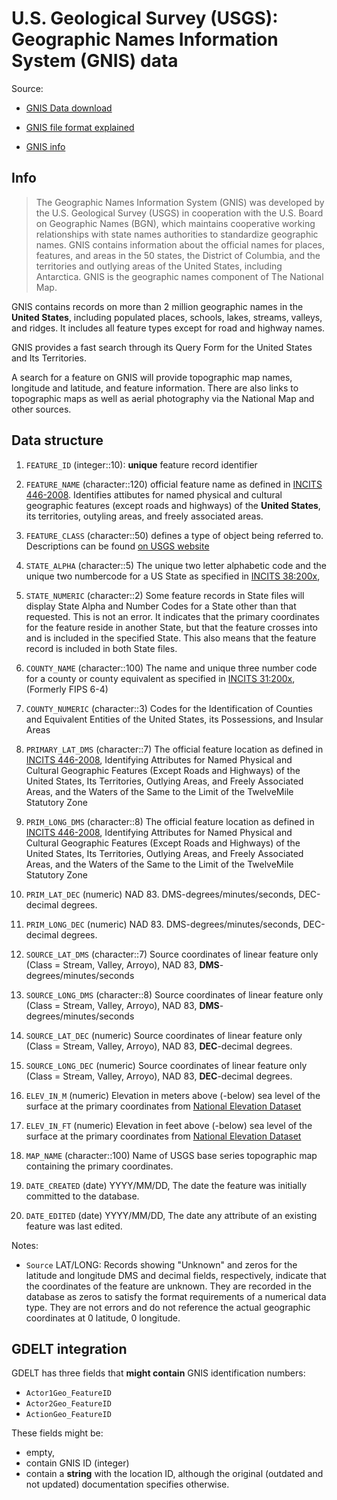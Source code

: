 # U.S. Geological Survey (USGS): Geographic Names Information System (GNIS) data

Source:
-  [GNIS Data download](https://www.usgs.gov/core-science-systems/ngp/board-on-geographic-names/download-gnis-data)

- [GNIS file format explained](https://geonames.usgs.gov/docs/pubs/Nat_State_Topic_File_formats.pdf)

- [GNIS info](https://www.usgs.gov/faqs/what-geographic-names-information-system-gnis?qt-news_science_products=0#qt-news_science_products)


## Info

> The Geographic Names Information System (GNIS) was developed by the U.S. Geological Survey (USGS) in cooperation with the U.S. Board on Geographic Names (BGN), which maintains cooperative working relationships with state names authorities to standardize geographic names. GNIS contains information about the official names for places, features, and areas in the 50 states, the District of Columbia, and the territories and outlying areas of the United States, including Antarctica. GNIS is the geographic names component of The National Map. 

GNIS contains records on more than 2 million geographic names in the **United States**, including populated places, schools, lakes, streams, valleys, and ridges. It includes all feature types except for road and highway names.

GNIS provides a fast search through its Query Form for the United States and Its Territories.

A search for a feature on GNIS will provide topographic map names, longitude and latitude, and feature information. There are also links to topographic maps as well as aerial photography via the National Map and other sources.

## Data structure

1. `FEATURE_ID` (integer::10): **unique** feature record identifier

1. `FEATURE_NAME` (character::120) official feature name as defined in [INCITS 446-2008](https://www.usgs.gov/core-science-systems/ngp/board-on-geographic-names). Identifies attibutes for named physical and cultural geographic features (except roads and highways) of the **United States**, its territories, outyling areas, and freely associated areas. 

1. `FEATURE_CLASS` (character::50) defines a type of object being referred to. Descriptions can be found [on USGS website](https://geonames.usgs.gov/apex/f?p=gnispq:8:0:::::)

1. `STATE_ALPHA` (character::5) The unique two letter alphabetic code and the unique two numbercode for a US State as specified in [INCITS 38:200x](https://www.census.gov/geo/www/ansi/ansi.html), 


1. `STATE_NUMERIC` (character::2) Some feature records in State files will display State Alpha and Number Codes for a State other than that requested. This is not an error. It indicates that the primary coordinates for the feature reside in another State, but that the feature crosses into and is included in the specified State. This also means that the feature record is included in both State files. 

1. `COUNTY_NAME` (character::100) The name and unique three number code for a county or county equivalent as specified in [INCITS 31:200x](https://www.census.gov/geo/www/ansi/ansi.html), (Formerly FIPS 6-4) 

1. `COUNTY_NUMERIC` (character::3) Codes for the Identification of Counties and Equivalent Entities of the United States, its Possessions, and Insular Areas

1. `PRIMARY_LAT_DMS` (character::7) The official feature location as defined in [INCITS 446-2008](https://www.usgs.gov/core-science-systems/ngp/board-on-geographic-names), Identifying Attributes for Named Physical and Cultural Geographic Features (Except Roads and Highways) of the United States, Its Territories, Outlying Areas, and Freely Associated Areas, and the Waters of the Same to the Limit of the TwelveMile Statutory Zone

1. `PRIM_LONG_DMS` (character::8) The official feature location as defined in [INCITS 446-2008](https://www.usgs.gov/core-science-systems/ngp/board-on-geographic-names), Identifying Attributes for Named Physical and Cultural Geographic Features (Except Roads and Highways) of the United States, Its Territories, Outlying Areas, and Freely Associated Areas, and the Waters of the Same to the Limit of the TwelveMile Statutory Zone

1. `PRIM_LAT_DEC` (numeric) NAD 83. DMS-degrees/minutes/seconds, DEC-decimal degrees. 

1. `PRIM_LONG_DEC` (numeric) NAD 83. DMS-degrees/minutes/seconds, DEC-decimal degrees.

1. `SOURCE_LAT_DMS` (character::7) Source coordinates of linear feature only (Class = Stream, Valley, Arroyo), NAD 83, **DMS**-degrees/minutes/seconds
 


1. `SOURCE_LONG_DMS` (character::8) Source coordinates of linear feature only (Class = Stream, Valley, Arroyo), NAD 83, **DMS**-degrees/minutes/seconds

1. `SOURCE_LAT_DEC` (numeric) Source coordinates of linear feature only (Class = Stream, Valley, Arroyo), NAD 83, **DEC**-decimal degrees. 

1. `SOURCE_LONG_DEC` (numeric) Source coordinates of linear feature only (Class = Stream, Valley, Arroyo), NAD 83, **DEC**-decimal degrees. 

1. `ELEV_IN_M` (numeric) Elevation in meters above (-below) sea level of the surface at the primary coordinates from [National Elevation Dataset](https://www.usgs.gov/core-science-systems/national-geospatial-program/national-map)

1. `ELEV_IN_FT` (numeric) Elevation in feet above (-below) sea level of the surface at the primary coordinates from [National Elevation Dataset](https://www.usgs.gov/core-science-systems/national-geospatial-program/national-map)

1. `MAP_NAME` (character::100) Name of USGS base series topographic map containing the
primary coordinates.

1. `DATE_CREATED` (date) YYYY/MM/DD, The date the feature was initially committed to the database.

1. `DATE_EDITED` (date) YYYY/MM/DD, The date any attribute of an existing feature was last edited.


Notes:

- `Source` LAT/LONG: Records showing "Unknown" and zeros for the latitude and longitude DMS and decimal fields, respectively, indicate that the coordinates of the feature are unknown. They are recorded in the database as zeros to satisfy the format requirements of a numerical data type. They are not errors and do not reference the actual geographic coordinates at 0 latitude, 0 longitude.

## GDELT integration

GDELT has three fields that **might contain** GNIS identification numbers:
- `Actor1Geo_FeatureID`
- `Actor2Geo_FeatureID`
- `ActionGeo_FeatureID`

These fields might be:
-  empty, 
- contain GNIS ID (integer)
-  contain a **string** with the location ID, although the original (outdated and not updated) documentation specifies otherwise.


